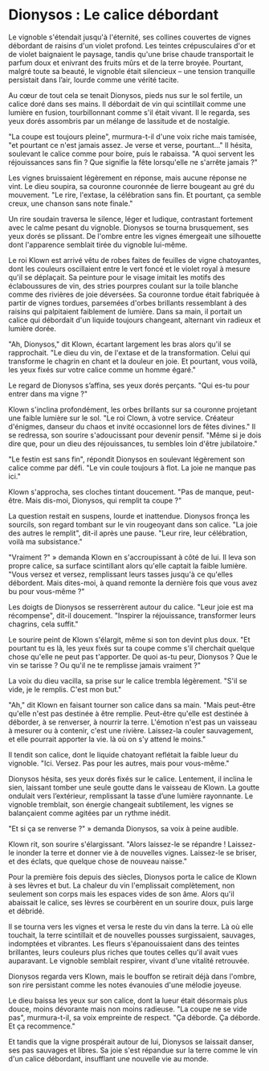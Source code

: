 # Dionysos : Le calice débordant

Le vignoble s'étendait jusqu'à l'éternité, ses collines couvertes de vignes débordant de raisins d'un violet profond. Les teintes crépusculaires d'or et de violet baignaient le paysage, tandis qu'une brise chaude transportait le parfum doux et enivrant des fruits mûrs et de la terre broyée. Pourtant, malgré toute sa beauté, le vignoble était silencieux – une tension tranquille persistait dans l’air, lourde comme une vérité tacite.

Au cœur de tout cela se tenait Dionysos, pieds nus sur le sol fertile, un calice doré dans ses mains. Il débordait de vin qui scintillait comme une lumière en fusion, tourbillonnant comme s'il était vivant. Il le regarda, ses yeux dorés assombris par un mélange de lassitude et de nostalgie.

"La coupe est toujours pleine", murmura-t-il d'une voix riche mais tamisée, "et pourtant ce n'est jamais assez. Je verse et verse, pourtant…" Il hésita, soulevant le calice comme pour boire, puis le rabaissa. "A quoi servent les réjouissances sans fin ? Que signifie la fête lorsqu'elle ne s'arrête jamais ?"

Les vignes bruissaient légèrement en réponse, mais aucune réponse ne vint. Le dieu soupira, sa couronne couronnée de lierre bougeant au gré du mouvement. "Le rire, l'extase, la célébration sans fin. Et pourtant, ça semble creux, une chanson sans note finale."

Un rire soudain traversa le silence, léger et ludique, contrastant fortement avec le calme pesant du vignoble. Dionysos se tourna brusquement, ses yeux dorés se plissant. De l'ombre entre les vignes émergeait une silhouette dont l'apparence semblait tirée du vignoble lui-même.

Le roi Klown est arrivé vêtu de robes faites de feuilles de vigne chatoyantes, dont les couleurs oscillaient entre le vert foncé et le violet royal à mesure qu'il se déplaçait. Sa peinture pour le visage imitait les motifs des éclaboussures de vin, des stries pourpres coulant sur la toile blanche comme des rivières de joie déversées. Sa couronne tordue était fabriquée à partir de vignes tordues, parsemées d'orbes brillants ressemblant à des raisins qui palpitaient faiblement de lumière. Dans sa main, il portait un calice qui débordait d'un liquide toujours changeant, alternant vin radieux et lumière dorée.

"Ah, Dionysos," dit Klown, écartant largement les bras alors qu'il se rapprochait. "Le dieu du vin, de l'extase et de la transformation. Celui qui transforme le chagrin en chant et la douleur en joie. Et pourtant, vous voilà, les yeux fixés sur votre calice comme un homme égaré."

Le regard de Dionysos s’affina, ses yeux dorés perçants. "Qui es-tu pour entrer dans ma vigne ?"

Klown s'inclina profondément, les orbes brillants sur sa couronne projetant une faible lumière sur le sol. "Le roi Clown, à votre service. Créateur d'énigmes, danseur du chaos et invité occasionnel lors de fêtes divines." Il se redressa, son sourire s'adoucissant pour devenir pensif. "Même si je dois dire que, pour un dieu des réjouissances, tu sembles loin d'être jubilatoire."

"Le festin est sans fin", répondit Dionysos en soulevant légèrement son calice comme par défi. "Le vin coule toujours à flot. La joie ne manque pas ici."

Klown s'approcha, ses cloches tintant doucement. "Pas de manque, peut-être. Mais dis-moi, Dionysos, qui remplit ta coupe ?"

La question restait en suspens, lourde et inattendue. Dionysos fronça les sourcils, son regard tombant sur le vin rougeoyant dans son calice. "La joie des autres le remplit", dit-il après une pause. "Leur rire, leur célébration, voilà ma subsistance."

"Vraiment ?" » demanda Klown en s'accroupissant à côté de lui. Il leva son propre calice, sa surface scintillant alors qu'elle captait la faible lumière. "Vous versez et versez, remplissant leurs tasses jusqu'à ce qu'elles débordent. Mais dites-moi, à quand remonte la dernière fois que vous avez bu pour vous-même ?"

Les doigts de Dionysos se resserrèrent autour du calice. "Leur joie est ma récompense", dit-il doucement. "Inspirer la réjouissance, transformer leurs chagrins, cela suffit."

Le sourire peint de Klown s'élargit, même si son ton devint plus doux. "Et pourtant tu es là, les yeux fixés sur ta coupe comme s'il cherchait quelque chose qu'elle ne peut pas t'apporter. De quoi as-tu peur, Dionysos ? Que le vin se tarisse ? Ou qu'il ne te remplisse jamais vraiment ?"

La voix du dieu vacilla, sa prise sur le calice trembla légèrement. "S'il se vide, je le remplis. C'est mon but."

"Ah," dit Klown en faisant tourner son calice dans sa main. "Mais peut-être qu'elle n'est pas destinée à être remplie. Peut-être qu'elle est destinée à déborder, à se renverser, à nourrir la terre. L'émotion n'est pas un vaisseau à mesurer ou à contenir, c'est une rivière. Laissez-la couler sauvagement, et elle pourrait apporter la vie. là où on s'y attend le moins."

Il tendit son calice, dont le liquide chatoyant reflétait la faible lueur du vignoble. "Ici. Versez. Pas pour les autres, mais pour vous-même."

Dionysos hésita, ses yeux dorés fixés sur le calice. Lentement, il inclina le sien, laissant tomber une seule goutte dans le vaisseau de Klown. La goutte ondulait vers l’extérieur, remplissant la tasse d’une lumière rayonnante. Le vignoble tremblait, son énergie changeait subtilement, les vignes se balançaient comme agitées par un rythme inédit.

"Et si ça se renverse ?" » demanda Dionysos, sa voix à peine audible.

Klown rit, son sourire s'élargissant. "Alors laissez-le se répandre ! Laissez-le inonder la terre et donner vie à de nouvelles vignes. Laissez-le se briser, et des éclats, que quelque chose de nouveau naisse."

Pour la première fois depuis des siècles, Dionysos porta le calice de Klown à ses lèvres et but. La chaleur du vin l'emplissait complètement, non seulement son corps mais les espaces vides de son âme. Alors qu'il abaissait le calice, ses lèvres se courbèrent en un sourire doux, puis large et débridé.

Il se tourna vers les vignes et versa le reste du vin dans la terre. Là où elle touchait, la terre scintillait et de nouvelles pousses surgissaient, sauvages, indomptées et vibrantes. Les fleurs s'épanouissaient dans des teintes brillantes, leurs couleurs plus riches que toutes celles qu'il avait vues auparavant. Le vignoble semblait respirer, vivant d'une vitalité retrouvée.

Dionysos regarda vers Klown, mais le bouffon se retirait déjà dans l'ombre, son rire persistant comme les notes évanouies d'une mélodie joyeuse.

Le dieu baissa les yeux sur son calice, dont la lueur était désormais plus douce, moins dévorante mais non moins radieuse. "La coupe ne se vide pas", murmura-t-il, sa voix empreinte de respect. "Ça déborde. Ça déborde. Et ça recommence."

Et tandis que la vigne prospérait autour de lui, Dionysos se laissait danser, ses pas sauvages et libres. Sa joie s'est répandue sur la terre comme le vin d'un calice débordant, insufflant une nouvelle vie au monde.